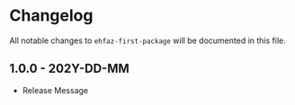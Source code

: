 # Changelog

All notable changes to `ehfaz-first-package` will be documented in this file.

## 1.0.0 - 202Y-DD-MM

- Release Message
